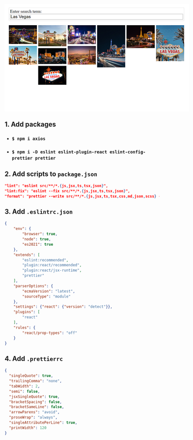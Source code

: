 <img
  src="./public/screen.png"
  alt="sg08-21-media"
  style="display: block; margin: 0 auto; max-width: 600px"
/>

## __1. Add packages__
- ### `$ npm i axios`
- ### `$ npm i -D eslint eslint-plugin-react eslint-config-prettier prettier`

## __2. Add scripts to `package.json`__

```json
"lint": "eslint src/**/*.{js,jsx,ts,tsx,json}",
"lint:fix": "eslint --fix src/**/*.{js,jsx,ts,tsx,json}",
"format": "prettier --write src/**/*.{js,jsx,ts,tsx,css,md,json,scss} --config ./.prettierrc"
```

## __3. Add `.eslintrc.json`__

```json
{
    "env": {
        "browser": true,
        "node": true,
        "es2021": true
    },
    "extends": [
        "eslint:recommended",
        "plugin:react/recommended",
        "plugin:react/jsx-runtime",
        "prettier"
    ],
    "parserOptions": {
        "ecmaVersion": "latest",
        "sourceType": "module"
    },
    "settings": {"react": {"version": "detect"}},
    "plugins": [
        "react"
    ],
    "rules": {
        "react/prop-types": "off"
    }
}
```

## __4. Add `.prettierrc`__

```json
{
  "singleQuote": true,
  "trailingComma": "none",
  "tabWidth": 2,
  "semi": false,
  "jsxSingleQuote": true,
  "bracketSpacing": false,
  "bracketSameLine": false,
  "arrowParens": "avoid",
  "proseWrap": "always",
  "singleAttributePerLine": true,
  "printWidth": 120
}
```
